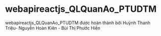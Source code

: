 # webapireactjs_QLQuanAo_PTUDTM
webapireactjs_QLQuanAo_PTUDTM được hoàn thành bởi Huỳnh Thanh Triệu- Nguyễn Hoàn Kiên - Bùi Thị Phước Hiền 
